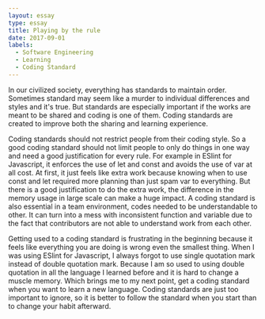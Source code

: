 ```yaml
---
layout: essay
type: essay
title: Playing by the rule
date: 2017-09-01 
labels:
  - Software Engineering
  - Learning
  - Coding Standard
---
```


In our civilized society, everything has standards to maintain order. Sometimes standard may seem like a murder to individual differences and styles and it's true. But standards are especially important if the works are meant to be shared and coding is one of them. Coding standards are created to improve both the sharing and learning experience.

Coding standards should not restrict people from their coding style. So a good coding standard should not limit people to only do things in one way and need a good justification for every rule. For example in ESlint for Javascript, it enforces the use of let and const and avoids the use of var at all cost. At first, it just feels like extra work because knowing when to use const and let required more planning than just spam var to everything. But there is a good justification to do the extra work, the difference in the memory usage in large scale can make a huge impact. A coding standard is also essential in a team environment, codes needed to be understandable to other. It can turn into a mess with inconsistent function and variable due to the fact that contributors are not able to understand work from each other. 

Getting used to a coding standard is frustrating in the beginning because it feels like everything you are doing is wrong even the smallest thing. When I was using ESlint for Javascript, I always forgot to use single quotation mark instead of double quotation mark. Because I am so used to using double quotation in all the language I learned before and it is hard to change a muscle memory. Which brings me to my next point, get a coding standard when you want to learn a new language. Coding standards are just too important to ignore, so it is better to follow the standard when you start than to change your habit afterward. 

